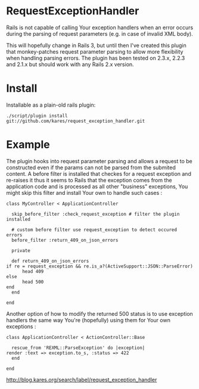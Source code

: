 RequestExceptionHandler
=======================

Rails is not capable of calling Your exception handlers when an error occurs
during the parsing of request parameters (e.g. in case of invalid XML body).

This will hopefully change in Rails 3, but until then I've created this plugin
that monkey-patches request parameter parsing to allow more flexibility when
handling parsing errors. The plugin has been tested on 2.3.x, 2.2.3 and 2.1.x
but should work with any Rails 2.x version.


Install
=======

Installable as a plain-old rails plugin:

    ./script/plugin install git://github.com/kares/request_exception_handler.git

Example
=======

The plugin hooks into request parameter parsing and allows a request to be
constructed even if the params can not be parsed from the submited content.
A before filter is installed that checkes for a request exception and re-raises
it thus it seems to Rails that the exception comes from the application code and
is processed as all other "business" exceptions, You might skip this filter and
install Your own to handle such cases :

    class MyController < ApplicationController

      skip_before_filter :check_request_exception # filter the plugin installed

      # custom before filter use request_exception to detect occured errors
      before_filter :return_409_on_json_errors

      private

      def return_409_on_json_errors
	if re = request_exception && re.is_a?(ActiveSupport::JSON::ParseError)
          head 409
	else
          head 500
	end
      end

    end

Another option of how to modify the returned 500 status is to use exception
handlers the same way You're (hopefully) using them for Your own exceptions :

    class ApplicationController < ActionController::Base

      rescue_from 'REXML::ParseException' do |exception|
	render :text => exception.to_s, :status => 422
      end

    end

http://blog.kares.org/search/label/request_exception_handler
